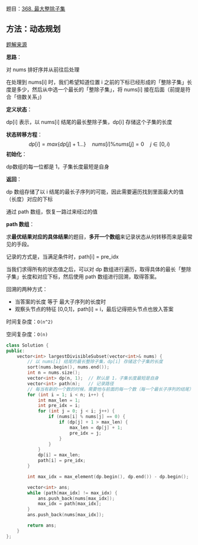 题目：[368. 最大整除子集](https://leetcode-cn.com/problems/largest-divisible-subset/)

## 方法：动态规划

[题解来源](https://leetcode-cn.com/problems/largest-divisible-subset/solution/gong-shui-san-xie-noxiang-xin-ke-xue-xi-0a3jc/)

**思路**：

对 nums 排好序并从前往后处理

在处理到 nums[i] 时，我们希望知道位置 i 之前的下标已经形成的「整除子集」长度是多少，然后从中选一个最长的「整除子集」，将 nums[i] 接在后面（前提是符合「倍数关系」)

**定义状态**：

dp[i] 表示，以 nums[i] 结尾的最长整除子集，dp[i] 存储这个子集的长度

**状态转移方程**：
$$
dp[i] = max\{dp[j] + 1...\} \quad nums[i]\%nums[j]=0 \quad j\in[0,i)
$$
**初始化**：

dp数组的每一位都是 1，子集长度最短是自身

**返回**：

dp 数组存储了以 i 结尾的最长子序列的可能，因此需要遍历找到里面最大的值（长度）对应的下标

通过 path 数组，恢复一路过来经过的值

**path 数组**：

求**最优结果对应的具体结果**的题目，**多开一个数组**来记录状态从何转移而来是最常见的手段。

记录的方式是，当满足条件时，path[i] = pre_idx

当我们求得所有的状态值之后，可以对 dp 数组进行遍历，取得具体的最长「整除子集」长度和对应下标，然后使用 path 数组进行回溯，取得答案。

回溯的两种方式：

- 当答案的长度 等于 最大子序列的长度时
- 观察头节点的特征 [0,0,1]，path[i] = i，最后记得把头节点也放入答案

时间复杂度：`O(n^2)`

空间复杂度：`O(n)`

```cpp
class Solution {
public:
    vector<int> largestDivisibleSubset(vector<int>& nums) {
        // 以 nums[i] 结尾的最长整除子集，dp[i] 存储这个子集的长度
        sort(nums.begin(), nums.end());
        int n = nums.size();
        vector<int> dp(n, 1);  // 默认是 1，子集长度最短是自身
        vector<int> path(n);   // 记录路径
        // 每当有新的一个数的时候，需要他与前面的每一个数（每一个最长子序列的结尾）比较
        for (int i = 1; i < n; i++) {
            int max_len = 1;
            int pre_idx = i;
            for (int j = 0; j < i; j++) {
                if (nums[i] % nums[j] == 0) {
                    if (dp[j] + 1 > max_len) {
                        max_len = dp[j] + 1;
                        pre_idx = j;
                    }
                }
            }
            dp[i] = max_len;
            path[i] = pre_idx;
        }

        int max_idx = max_element(dp.begin(), dp.end()) - dp.begin();

        vector<int> ans;
        while (path[max_idx] != max_idx) {
            ans.push_back(nums[max_idx]);
            max_idx = path[max_idx];
        }
        ans.push_back(nums[max_idx]);

        return ans;
    }
};
```

